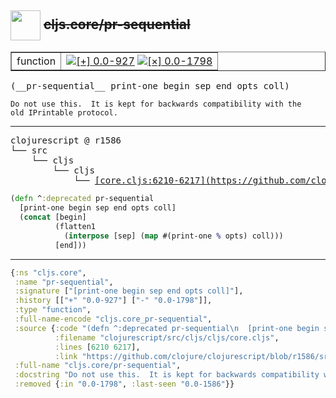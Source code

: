 ## <img width="48px" valign="middle" src="http://i.imgur.com/Hi20huC.png"> ~~cljs.core/pr-sequential~~

 <table border="1">
<tr>
<td>function</td>
<td><a href="https://github.com/cljsinfo/api-refs/tree/0.0-927"><img valign="middle" alt="[+] 0.0-927" src="https://img.shields.io/badge/+-0.0--927-lightgrey.svg"></a> <a href="https://github.com/cljsinfo/api-refs/tree/0.0-1798"><img valign="middle" alt="[×] 0.0-1798" src="https://img.shields.io/badge/×-0.0--1798-red.svg"></a> </td>
</tr>
</table>

 <samp>
(__pr-sequential__ print-one begin sep end opts coll)<br>
</samp>

```
Do not use this.  It is kept for backwards compatibility with the
old IPrintable protocol.
```

---

 <pre>
clojurescript @ r1586
└── src
    └── cljs
        └── cljs
            └── <ins>[core.cljs:6210-6217](https://github.com/clojure/clojurescript/blob/r1586/src/cljs/cljs/core.cljs#L6210-L6217)</ins>
</pre>

```clj
(defn ^:deprecated pr-sequential
  [print-one begin sep end opts coll]
  (concat [begin]
          (flatten1
            (interpose [sep] (map #(print-one % opts) coll)))
          [end]))
```


---

```clj
{:ns "cljs.core",
 :name "pr-sequential",
 :signature ["[print-one begin sep end opts coll]"],
 :history [["+" "0.0-927"] ["-" "0.0-1798"]],
 :type "function",
 :full-name-encode "cljs.core_pr-sequential",
 :source {:code "(defn ^:deprecated pr-sequential\n  [print-one begin sep end opts coll]\n  (concat [begin]\n          (flatten1\n            (interpose [sep] (map #(print-one % opts) coll)))\n          [end]))",
          :filename "clojurescript/src/cljs/cljs/core.cljs",
          :lines [6210 6217],
          :link "https://github.com/clojure/clojurescript/blob/r1586/src/cljs/cljs/core.cljs#L6210-L6217"},
 :full-name "cljs.core/pr-sequential",
 :docstring "Do not use this.  It is kept for backwards compatibility with the\nold IPrintable protocol.",
 :removed {:in "0.0-1798", :last-seen "0.0-1586"}}

```
